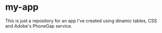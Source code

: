 # my-app

This is just a repository for an app I've created using dinamic tables, CSS and Adobe's PhoneGap service.
